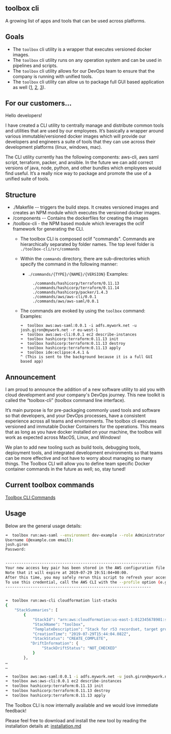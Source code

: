 ## toolbox cli
A growing list of apps and tools that can be used across platforms.

## Goals
* The ```toolbox``` cli utility is a wrapper that executes versioned docker images.
* The ```toolbox``` cli utility runs on any operation system and can be used in pipelines and scripts.
* The ```toolbox``` cli utility allows for our DevOps team to ensure that the company is running with unified tools.
* The ```toolbox``` cli utility can allow us to package full GUI based application as well ([1](https://github.com/fgrehm/docker-eclipse), [2](https://dev.to/darksmile92/run-gui-app-in-linux-docker-container-on-windows-host-4kde), [3](https://www.infoworld.com/article/3329536/microsoft-puts-desktop-apps-in-containers-with-windows-sandbox.html)).

## For our customers...
Hello developers!

I have created a CLI utility to centrally manage and distribute common tools and utilities that are used by our employees.
It’s basically a wrapper around various immutable/versioned docker images which will provide our developers and engineers a suite of tools that they can use across their development platforms (linux, windows, mac).

The CLI utility currently has the following components: aws-cli, aws saml script, terraform, packer, and ansible.
In the future we can add correct versions of java, node, python, and other bundles which employees would find useful. It’s a really nice way to package and promote the use of a unified suite of tools.

## Structure
* ./Makefile -- triggers the build steps. It creates versioned images and creates an NPM module which executes the versioned docker images.
* /components -- Contains the dockerfiles for creating the images
* /toolbox-cli - the NPM based module which leverages the oclif framework for generating the CLI.
    * The toolbox CLI is composed oclif "commands". Commands are hierarchically separated by folder names. The top level folder is ```./toolbox-cli/src/commands```
    * Within the `commands` directory, there are sub-directories which specify the command in the following manner:
        * ```./commands/{TYPE}/{NAME}/{VERSION}```
            Examples:

                ./commands/hashicorp/terraform/0.11.13
                ./commands/hashicorp/terraform/0.11.14
                ./commands/hashicorp/packer/1.4.3
                ./commands/aws/aws-cli/0.0.1
                ./commands/aws/aws-saml/0.0.1

    * The commands are evoked by using the `toolbox` command:
        Examples:

          ➜  toolbox aws:aws-saml:0.0.1 -i adfs.mywork.net -u josh.giron@mywork.net -r eu-west-1
          ➜  toolbox aws:aws-cli:0.0.1 ec2 describe-instances
          ➜  toolbox hashicorp:terraform:0.11.13 init
          ➜  toolbox hashicorp:terraform:0.11.13 destroy
          ➜  toolbox hashicorp:terraform:0.11.13 apply
          ➜  toolbox ide:eclipse:4.4.1 &
          ^ (This is sent to the background because it is a full GUI based app)
## Announcement
I am proud to announce the addition of a new software utility to aid you with cloud development and your company's DevOps journey. This new toolkit is called the “toolbox-cli” (toolbox command line interface).

It’s main purpose is for pre-packaging commonly used tools and software so that developers, and your DevOps processes, have a consistent experience across all teams and environments. The toolbox cli executes versioned and immutable Docker Containers for the operations. This means that as long as you have docker installed on your machine, the toolbox will work as expected across MacOS, Linux, and Windows!

We plan to add new tooling such as build tools, debugging tools, deployment tools, and integrated development environments so that teams can be more effective and not have to worry about managing so many things. The Toolbox CLI will allow you to define team specific Docker container commands in the future as well; so, stay tuned!

## Current toolbox commands
[Toolbox CLI Commands](https://github.com/toolbox-cli/toolbox/blob/develop/toolbox-cli/README.md#commands)

## Usage
Below are the general usage details:
```bash
➜  toolbox run:aws-saml --environment dev-example --role Administrator --no-ssl-verify
Username (@example.com email):
josh.giron
Password:


----------------------------------------------------------------
Your new access key pair has been stored in the AWS configuration file ~/.aws/credentials under the default profile.
Note that it will expire at 2019-07-29 19:51:04+00:00.
After this time, you may safely rerun this script to refresh your access key pair.
To use this credential, call the AWS CLI with the --profile option (e.g. aws --profile default ec2 describe-instances).
----------------------------------------------------------------


➜  toolbox run:aws-cli cloudformation list-stacks
{
    "StackSummaries": [
        {
            "StackId": "arn:aws:cloudformation:us-east-1:012345678901:stack/toolbox/b152db20-b217-11e9-a3e4-126514929126",
            "StackName": "toolbox",
            "TemplateDescription": "Stack for r53 recordset, target group, listener, ecs service, task def.\n",
            "CreationTime": "2019-07-29T15:44:04.082Z",
            "StackStatus": "CREATE_COMPLETE",
           "DriftInformation": {
                "StackDriftStatus": "NOT_CHECKED"
            }
        },
…
…

➜  toolbox aws:aws-saml:0.0.1 -i adfs.mywork.net -u josh.giron@mywork.net -r eu-west-1
➜  toolbox aws:aws-cli:0.0.1 ec2 describe-instances
➜  toolbox hashicorp:terraform:0.11.13 init
➜  toolbox hashicorp:terraform:0.11.13 destroy
➜  toolbox hashicorp:terraform:0.11.13 apply
```

The Toolbox CLI is now internally available and we would love immediate feedback!

Please feel free to download and install the new tool by reading the installation details at:
[installation.md](/toolbox-cli/installation.md)
